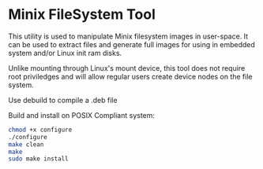 # Minix FileSystem Tool

This utility is used to manipulate Minix filesystem images in user-space.
It can be used to extract files and generate full images for using in
embedded system and/or Linux init ram disks.

Unlike mounting through Linux's mount device, this tool does not require
root priviledges and will allow regular users create device nodes on
the file system.

Use debuild to compile a .deb file

Build and install on POSIX Compliant system:

```sh
chmod +x configure
./configure
make clean
make 
sudo make install
```

